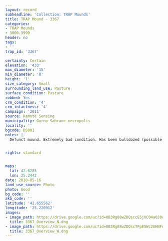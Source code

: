 ```yaml
---
layout: record
subheadline: 'Collection: TRAP Mounds'
title: TRAP Mound - 3367
categories:
- TRAP Mounds
- 3000-3999
header: no
tags:
- ''
trap_id: '3367'

certainty: Certain
elevation: '433'
max_diameter: '15'
min_diameter: '8'
height: '1'
size_category: Small
surrounding_land_use: Pasture
surface_condition: Pasture
robbed: Yes
crm_condition: '4'
crm_intactness: '4'
campaign: '2011'
source: Remote Sensing
municipality: Gorno Sahrane necropolis
locality: ''
bgcode: DS001
notes: |-
  Defunct mound. Extremely bad condition. Has been bulldozed (possible excavation work).


rights: standard


maps:
  lat: 42.6285
  lon: 25.2442
date: 2018-05-16
land_use_source: Photo
photo: Good
bg_code: ''
akb_code: ''
latitude: '42.655562'
longitude: '25.220912'
images:
- image_path: https://drive.google.com/uc?id=0B3Rg88wZDQsccE5jVC04a0J0cXc
  title: 3367_Overview_N.dng
- image_path: https://drive.google.com/uc?id=0B3Rg88wZDQscTFpESWc2UHNFdmM
  title: 3367_Overview_W.dng
---
```

